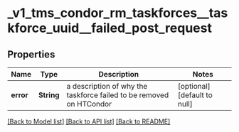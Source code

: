# _v1_tms_condor_rm_taskforces__taskforce_uuid__failed_post_request
## Properties

| Name | Type | Description | Notes |
|------------ | ------------- | ------------- | -------------|
| **error** | **String** | a description of why the taskforce failed to be removed on HTCondor | [optional] [default to null] |

[[Back to Model list]](../README.md#documentation-for-models) [[Back to API list]](../README.md#documentation-for-api-endpoints) [[Back to README]](../README.md)

